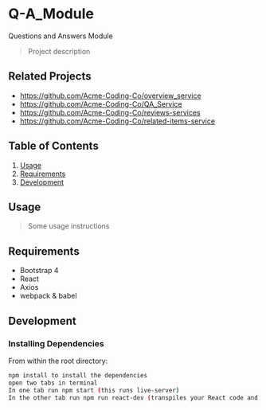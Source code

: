 # Q-A_Module
Questions and Answers Module

> Project description

## Related Projects

  - https://github.com/Acme-Coding-Co/overview_service
  - https://github.com/Acme-Coding-Co/QA_Service
  - https://github.com/Acme-Coding-Co/reviews-services
  - https://github.com/Acme-Coding-Co/related-items-service

## Table of Contents

1. [Usage](#Usage)
2. [Requirements](#requirements)
3. [Development](#development)

## Usage

> Some usage instructions

## Requirements

- Bootstrap 4
- React
- Axios
- webpack & babel

## Development

### Installing Dependencies

From within the root directory:

```sh
npm install to install the dependencies
open two tabs in terminal
In one tab run npm start (this runs live-server)
In the other tab run npm run react-dev (transpiles your React code and creates an output bundle)
```